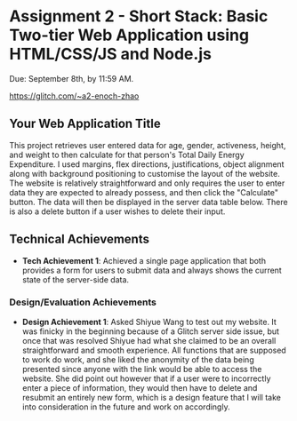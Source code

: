 Assignment 2 - Short Stack: Basic Two-tier Web Application using HTML/CSS/JS and Node.js  
===

Due: September 8th, by 11:59 AM.

https://glitch.com/~a2-enoch-zhao

## Your Web Application Title
This project retrieves user entered data for age, gender, activeness, height, and weight to then calculate for that person's Total Daily Energy Expenditure. I used margins, flex directions, justifications, object alignment along with background positioning to customise the layout of the website. The website is relatively straightforward and only requires the user to enter data they are expected to already possess, and then click the "Calculate" button. The data will then be displayed in the server data table below. There is also a delete button if a user wishes to delete their input.

## Technical Achievements
- **Tech Achievement 1**: Achieved a single page application that both provides a form for users to submit data and always shows the current state of the server-side data.

### Design/Evaluation Achievements
- **Design Achievement 1**: Asked Shiyue Wang to test out my website. It was finicky in the beginning because of a Glitch server side issue, but once that was resolved Shiyue had what she claimed to be an overall straightforward and smooth experience. All functions that are supposed to work do work, and she liked the anonymity of the data being presented since anyone with the link would be able to access the website. She did point out however that if a user were to incorrectly enter a piece of information, they would then have to delete and resubmit an entirely new form, which is a design feature that I will take into consideration in the future and work on accordingly.

